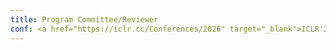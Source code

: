 ```yaml
---
title: Program Committee/Reviewer
conf: <a href="https://iclr.cc/Conferences/2026" target="_blank">ICLR'26</a>, <a href="https://iclr.cc/Conferences/2025" target="_blank">ICLR'25</a>, <a href="https://2025.msrconf.org/track/msr-2025-junior-pc" target="_blank">MSR'25</a>, <a href="https://2024.msrconf.org/track/msr-2024-junior-pc" target="_blank">MSR'24</a>
---
```


